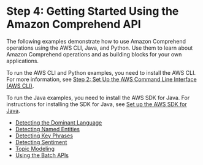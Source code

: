 # Step 4: Getting Started Using the Amazon Comprehend API<a name="get-started-api"></a>

The following examples demonstrate how to use Amazon Comprehend operations using the AWS CLI, Java, and Python\. Use them to learn about Amazon Comprehend operations and as building blocks for your own applications\.

To run the AWS CLI and Python examples, you need to install the AWS CLI\. For more information, see [Step 2: Set Up the AWS Command Line Interface \(AWS CLI\)](setup-awscli.md)\.

To run the Java examples, you need to install the AWS SDK for Java\. For instructions for installing the SDK for Java, see [ Set up the AWS SDK for Java](http://docs.aws.amazon.com/sdk-for-java/v1/developer-guide/setup-install.html)\.


+ [Detecting the Dominant Language](get-started-api-dominant-language.md)
+ [Detecting Named Entities](get-started-api-entities.md)
+ [Detecting Key Phrases](get-started-api-key-phrases.md)
+ [Detecting Sentiment](get-started-api-sentiment.md)
+ [Topic Modeling](get-started-topics.md)
+ [Using the Batch APIs](get-started-batch.md)